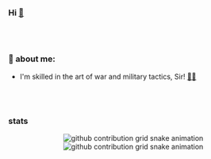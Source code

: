### Hi [👋](https://github.com/f1f47a2/f1f47a2/blob/main/hi.md)

<br><br>
### 🤵 about me:
  - I'm skilled in the art of war and military tactics, Sir! [👑🏰](https://youtu.be/NAErBJlDNLc?t=104)

<br><br>


### stats

<p align="center"><img src="https://raw.githubusercontent.com/aksalsf/aksalsf/output/github-contribution-grid-snake-dark.svg#gh-dark-mode-only" alt="github contribution grid snake animation"><img src="https://raw.githubusercontent.com/aksalsf/aksalsf/output/github-contribution-grid-snake.svg#gh-light-mode-only" alt="github contribution grid snake animation"></p>


